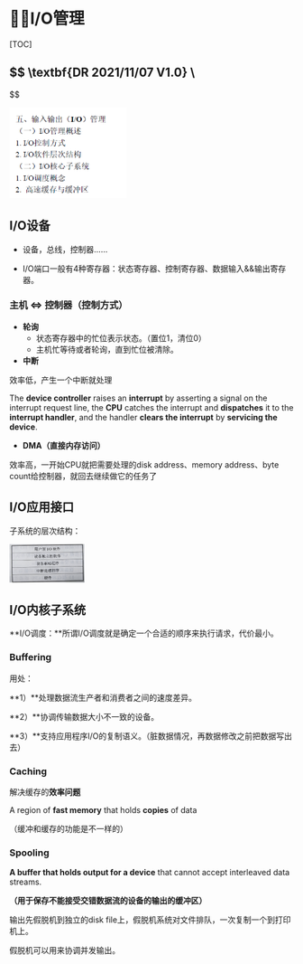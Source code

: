 # :man_playing_water_polo:I/O管理

[TOC]


$$
\textbf{DR          2021/11/07          V1.0}
\\
-----------------------
$$


<img src="image/IO/IO_total.png" style="zoom:70%;" />

## I/O设备

- 设备，总线，控制器……

- I/O端口一般有4种寄存器：状态寄存器、控制寄存器、数据输入&&输出寄存器。



### 主机 $\Leftrightarrow$ 控制器（控制方式）

- **轮询**
  - 状态寄存器中的忙位表示状态。（置位1，清位0）
  - 主机忙等待或者轮询，直到忙位被清除。
- **中断**

效率低，产生一个中断就处理

The **device controller** raises an **interrupt** by asserting a signal on the interrupt request line, the **CPU** catches the interrupt and **dispatches** it to the **interrupt handler**, and the handler **clears the interrupt** by **servicing the device**.



- **DMA（直接内存访问）**

效率高，一开始CPU就把需要处理的disk address、memory address、byte count给控制器，就回去继续做它的任务了



## I/O应用接口

子系统的层次结构：

<img src="image/IO/IO_01.jpg" style="zoom: 13%;" />



## I/O内核子系统

**I/O调度：**所谓I/O调度就是确定一个合适的顺序来执行请求，代价最小。

### Buffering

用处：

**1）**处理数据流生产者和消费者之间的速度差异。

**2）**协调传输数据大小不一致的设备。

**3）**支持应用程序I/O的复制语义。（脏数据情况，再数据修改之前把数据写出去）



### Caching

解决缓存的**效率问题**

A region of **fast memory** that holds **copies** of data

（缓冲和缓存的功能是不一样的）



### Spooling

**A buffer that holds output for a device** that cannot accept interleaved data streams.

**（用于保存不能接受交错数据流的设备的输出的缓冲区）**

输出先假脱机到独立的disk file上，假脱机系统对文件排队，一次复制一个到打印机上。

假脱机可以用来协调并发输出。